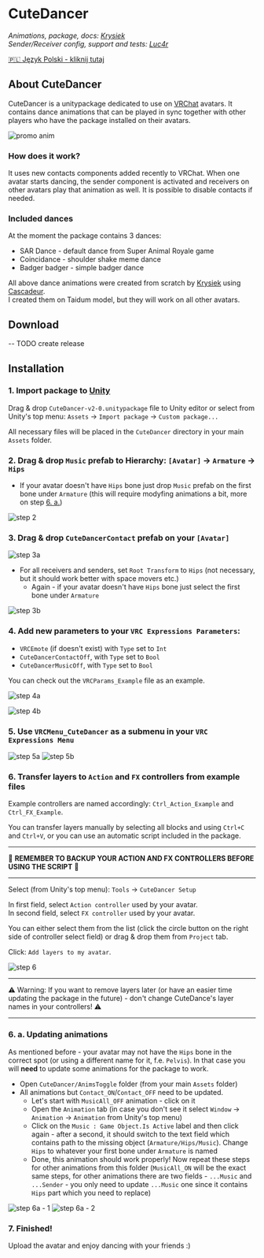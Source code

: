 # **CuteDancer**

_Animations, package, docs: [Krysiek](https://github.com/Krysiek)  
Sender/Receiver config, support and tests: [Luc4r](https://github.com/Luc4r)_

[🇵🇱 Język Polski - kliknij tutaj](/README.pl.md)

## About CuteDancer

CuteDancer is a unitypackage dedicated to use on [VRChat](https://hello.vrchat.com/) avatars. It contains dance animations that can be played in sync together with other players who have the package installed on their avatars.

![promo anim](/docs/images/cutedancer.gif)

### How does it work?

It uses new contacts components added recently to VRChat. When one avatar starts dancing, the sender component is activated and receivers on other avatars play that animation as well. It is possible to disable contacts if needed.

### Included dances

At the moment the package contains 3 dances:
- SAR Dance - default dance from Super Animal Royale game
- Coincidance - shoulder shake meme dance
- Badger badger - simple badger dance

All above dance animations were created from scratch by [Krysiek](https://github.com/Krysiek) using [Cascadeur](https://cascadeur.com/).  
I created them on Taidum model, but they will work on all other avatars.

## Download

-- TODO create release

## Installation

### 1. Import package to [Unity](https://unity.com/)

Drag & drop `CuteDancer-v2-0.unitypackage` file to Unity editor or select from Unity's top menu: `Assets` -> `Import package` -> `Custom package...`

All necessary files will be placed in the `CuteDancer` directory in your main `Assets` folder.

### 2. Drag & drop `Music` prefab to Hierarchy: `[Avatar]` -> `Armature` -> `Hips`
- If your avatar doesn't have `Hips` bone just drop `Music` prefab on the first bone under `Armature` (this will require modyfing animations a bit, more on step [6. a.](#6-a-updating-animations))

![step 2](/docs/images/step2.png)

### 3. Drag & drop `CuteDancerContact` prefab on your `[Avatar]`

![step 3a](/docs/images/step3a.png)

- For all receivers and senders, set `Root Transform` to `Hips` (not necessary, but it should work better with space movers etc.)  
   - Again - if your avatar doesn't have `Hips` bone just select the first bone under `Armature`

![step 3b](/docs/images/step3b.png)

### 4. Add new parameters to your `VRC Expressions Parameters`:

- `VRCEmote` (if doesn't exist) with `Type` set to `Int`
- `CuteDancerContactOff`, with `Type` set to `Bool`
- `CuteDancerMusicOff`, with `Type` set to `Bool`

You can check out the `VRCParams_Example` file as an example.

![step 4a](/docs/images/step4a.png)

![step 4b](/docs/images/step4b.png)

### 5. Use `VRCMenu_CuteDancer` as a submenu in your `VRC Expressions Menu`

![step 5a](/docs/images/step5a.png)
![step 5b](/docs/images/step5b.png)

### 6. Transfer layers to `Action` and `FX` controllers from example files

Example controllers are named accordingly: `Ctrl_Action_Example` and `Ctrl_FX_Example`.

You can transfer layers manually by selecting all blocks and using `Ctrl+C` and `Ctrl+V`, or you can use an automatic script included in the package.

_________________

🛑 **REMEMBER TO BACKUP YOUR ACTION AND FX CONTROLLERS BEFORE USING THE SCRIPT** 🛑

_________________

Select (from Unity's top menu): `Tools` -> `CuteDancer Setup`

In first field, select `Action controller` used by your avatar.   
In second field, select `FX controller` used by your avatar.

You can either select them from the list (click the circle button on the right side of controller select field) or drag & drop them from `Project` tab.

Click: `Add layers to my avatar`.

![step 6](/docs/images/step6.png)

_________________

⚠️ Warning: If you want to remove layers later (or have an easier time updating the package in the future) - don't change CuteDance's layer names in your controllers! ⚠️

_________________

### 6. a. Updating animations

As mentioned before - your avatar may not have the `Hips` bone in the correct spot (or using a different name for it, f.e. `Pelvis`). In that case you will **need** to update some animations for the package to work.   
- Open `CuteDancer/AnimsToggle` folder (from your main `Assets` folder)
- All animations but `Contact_ON`/`Contact_OFF` need to be updated.
    - Let's start with `MusicAll_OFF` animation - click on it
    -  Open the `Animation` tab (in case you don't see it select `Window` -> `Animation` -> `Animation` from Unity's top menu)
    - Click on the `Music : Game Object.Is Active` label and then click again - after a second, it should switch to the text field which contains path to the missing object (`Armature/Hips/Music`). Change `Hips` to whatever your first bone under `Armature` is named
    - Done, this animation should work properly! Now repeat these steps for other animations from this folder (`MusicAll_ON` will be the exact same steps, for other animations there are two fields - `...Music` and `...Sender` - you only need to update `...Music` one since it contains `Hips` part which you need to replace)

![step 6a - 1](/docs/images/step6a1.png)
![step 6a - 2](/docs/images/step6a2.png)

### 7. **Finished!**

Upload the avatar and enjoy dancing with your friends :)